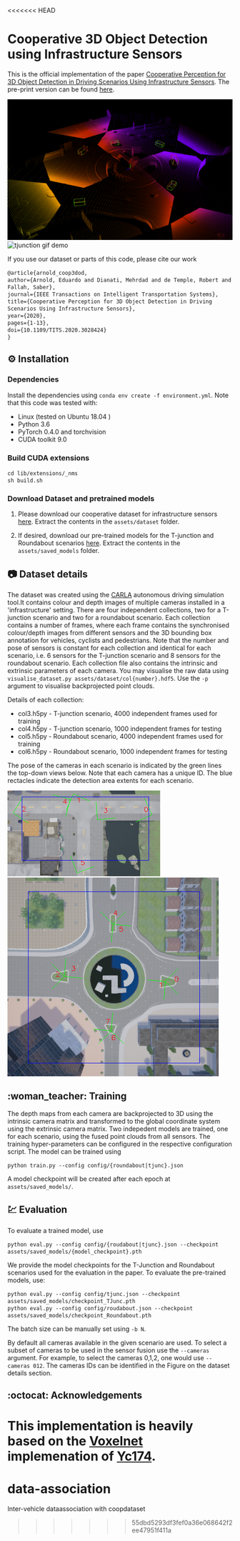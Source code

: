 <<<<<<< HEAD
# Cooperative 3D Object Detection using Infrastructure Sensors

This is the official implementation of the paper [Cooperative Perception for 3D Object Detection in Driving Scenarios Using Infrastructure Sensors](https://ieeexplore.ieee.org/abstract/document/9228884).
The pre-print version can be found [here](https://arxiv.org/pdf/1912.12147.pdf).

![roundabout gif demo](assets/images/roundabout.gif)
![tjunction gif demo](assets/images/tjunc.gif)


If you use our dataset or parts of this code, please cite our work
```
@article{arnold_coop3dod,
author={Arnold, Eduardo and Dianati, Mehrdad and de Temple, Robert and Fallah, Saber},
journal={IEEE Transactions on Intelligent Transportation Systems},
title={Cooperative Perception for 3D Object Detection in Driving Scenarios Using Infrastructure Sensors},
year={2020},
pages={1-13},
doi={10.1109/TITS.2020.3028424}
}
```

## :gear: Installation

### Dependencies

Install the dependencies using `conda env create -f environment.yml`. 
Note that this code was tested with:

- Linux (tested on Ubuntu 18.04 )
- Python 3.6
- PyTorch 0.4.0 and torchvision
- CUDA toolkit 9.0


### Build CUDA extensions

```shell
cd lib/extensions/_nms
sh build.sh
```

### Download Dataset and pretrained models

1. Please download our cooperative dataset for infrastructure sensors [here](https://wrap.warwick.ac.uk/159053/5/dataset.tar.xz). Extract the contents in the `assets/dataset` folder.

2. If desired, download our pre-trained models for the T-junction and Roundabout scenarios [here](https://wrap.warwick.ac.uk/159053/4/saved_models.tar.xz). Extract the contents in the `assets/saved_models` folder.

## :camera: Dataset details
The dataset was created using the [CARLA](https://carla.org/) autonomous driving simulation tool.It contains colour and depth images of multiple cameras installed in a 'infrastructure' setting.
There are four independent collections, two for a T-junction scenario and two for a roundabout scenario.
Each collection contains a number of frames, where each frame contains the synchronised colour/depth images from different sensors and the 3D bounding box annotation for vehicles, cyclists and pedestrians.
Note that the number and pose of sensors is constant for each collection and identical for each scenario, i.e. 6 sensors for the T-junction scenario and 8 sensors for the roundabout scenario.
Each collection file also contains the intrinsic and extrinsic parameters of each camera. 
You may visualise the raw data using `visualise_dataset.py assets/dataset/col{number}.hdf5`. Use the `-p` argument to visualise backprojected point clouds.

Details of each collection:
- col3.h5py - T-junction scenario, 4000 independent frames used for training
- col4.h5py - T-junction scenario, 1000 independent frames for testing
- col5.h5py - Roundabout scenario, 4000 independent frames used for training
- col6.h5py - Roundabout scenario, 1000 independent frames for testing

The pose of the cameras in each scenario is indicated by the green lines the top-down views below. Note that each camera has a unique ID.
The blue rectacles indicate the detection area extents for each scenario.

![pose of cameras in tjunction scenario](assets/images/cams_t.png)
![pose of cameras in roundabout scenario](assets/images/cams_r.png)

## :woman\_teacher: Training
The depth maps from each camera are backprojected to 3D using the intrinsic camera matrix and transformed to the global coordinate system using the extrinsic camera matrix.
Two indepedent models are trained, one for each scenario, using the fused point clouds from all sensors.
The training hyper-parameters can be configured in the respective configuration script.
The model can be trained using

```
python train.py --config config/{roundabout|tjunc}.json
```

A model checkpoint will be created after each epoch at `assets/saved_models/`.

## :chart: Evaluation
To evaluate a trained model, use
```
python eval.py --config config/{roudabout|tjunc}.json --checkpoint assets/saved_models/{model_checkpoint}.pth
```

We provide the model checkpoints for the T-Junction and Roundabout scenarios used for the evaluation in the paper.
To evaluate the pre-trained models, use:
```
python eval.py --config config/tjunc.json --checkpoint assets/saved_models/checkpoint_TJunc.pth
python eval.py --config config/roudabout.json --checkpoint assets/saved_models/checkpoint_Roundabout.pth
```

The batch size can be manually set using `-b N`.

By default all cameras available in the given scenario are used.
To select a subset of cameras to be used in the sensor fusion use the `--cameras` argument.
For example, to select the cameras 0,1,2, one would use `--cameras 012`.
The cameras IDs can be identified in the Figure on the dataset details section.

## :octocat: Acknowledgements
This implementation is heavily based on the [Voxelnet](https://arxiv.org/abs/1711.06396) implemenation of [Yc174](https://github.com/Yc174/voxelnet).
=======
# data-association

Inter-vehicle dataassociation with coopdataset
>>>>>>> 55dbd5293df3fef0a36e068642f2ee47951f411a
